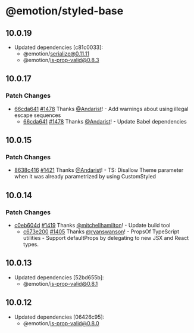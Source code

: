 # @emotion/styled-base

## 10.0.19

- Updated dependencies [c81c0033]:
  - @emotion/serialize@0.11.11
  - @emotion/is-prop-valid@0.8.3

## 10.0.17

### Patch Changes

- [66cda641](https://github.com/emotion-js/emotion/commit/66cda64128631790b81e3c9df273a972358ea593) [#1478](https://github.com/emotion-js/emotion/pull/1478) Thanks [@Andarist](https://github.com/Andarist)! - Add warnings about using illegal escape sequences
  - [66cda641](https://github.com/emotion-js/emotion/commit/66cda64128631790b81e3c9df273a972358ea593) [#1478](https://github.com/emotion-js/emotion/pull/1478) Thanks [@Andarist](https://github.com/Andarist)! - Update Babel dependencies

## 10.0.15

### Patch Changes

- [8638c416](https://github.com/emotion-js/emotion/commit/8638c416) [#1421](https://github.com/emotion-js/emotion/pull/1421) Thanks [@Andarist](https://github.com/Andarist)! - TS: Disallow Theme parameter when it was already parametrized by using CustomStyled

## 10.0.14

### Patch Changes

- [c0eb604d](https://github.com/emotion-js/emotion/commit/c0eb604d) [#1419](https://github.com/emotion-js/emotion/pull/1419) Thanks [@mitchellhamilton](https://github.com/mitchellhamilton)! - Update build tool
  - [c673e200](https://github.com/emotion-js/emotion/commit/c673e200) [#1405](https://github.com/emotion-js/emotion/pull/1405) Thanks [@ryanswanson](https://github.com/ryanswanson)! - PropsOf<C> TypeScript utilities - Support defaultProps by delegating to new JSX and React types.

## 10.0.13

- Updated dependencies [52bd655b]:
  - @emotion/is-prop-valid@0.8.1

## 10.0.12

- Updated dependencies [06426c95]:
  - @emotion/is-prop-valid@0.8.0
